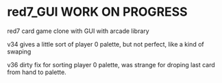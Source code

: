 # red7_GUI  WORK ON PROGRESS
red7 card game clone with GUI with arcade library

v34 gives a little sort of player 0 palette, but not perfect, like a kind of swaping

v36 dirty fix for sorting player 0 palette, was strange for droping last card from hand to palette.
